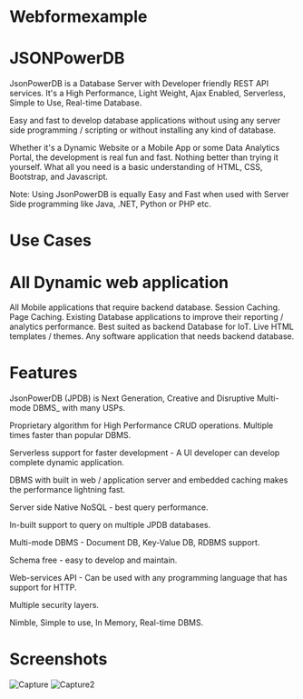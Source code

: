 # Webformexample
# JSONPowerDB
JsonPowerDB is a Database Server with Developer friendly REST API services. It's a High Performance, Light Weight, Ajax Enabled, Serverless, Simple to Use, Real-time Database.

Easy and fast to develop database applications without using any server side programming / scripting or without installing any kind of database.

Whether it's a Dynamic Website or a Mobile App or some Data Analytics Portal, the development is real fun and fast. Nothing better than trying it yourself. What all you need is a basic understanding of HTML, CSS, Bootstrap, and Javascript.

Note: Using JsonPowerDB is equally Easy and Fast when used with Server Side programming like Java, .NET, Python or PHP etc.
# Use Cases
# All Dynamic web application
All Mobile applications that require backend database. Session Caching. Page Caching. Existing Database applications to improve their reporting / analytics performance. Best suited as backend Database for IoT. Live HTML templates / themes. Any software application that needs backend database.
# Features
JsonPowerDB (JPDB) is Next Generation, Creative and Disruptive Multi-mode DBMS_ with many USPs.

Proprietary algorithm for High Performance CRUD operations. Multiple times faster than popular DBMS.

Serverless support for faster development - A UI developer can develop complete dynamic application.

DBMS with built in web / application server and embedded caching makes the performance lightning fast.

Server side Native NoSQL - best query performance.

In-built support to query on multiple JPDB databases.

Multi-mode DBMS - Document DB, Key-Value DB, RDBMS support.

Schema free - easy to develop and maintain.

Web-services API - Can be used with any programming language that has support for HTTP.

Multiple security layers.

Nimble, Simple to use, In Memory, Real-time DBMS.
# Screenshots
![Capture](https://user-images.githubusercontent.com/73222719/122127207-7b85bd80-ce50-11eb-9b64-99e1f1fd2d64.JPG)
![Capture2](https://user-images.githubusercontent.com/73222719/122127225-7fb1db00-ce50-11eb-9e48-ea3047838cf4.JPG)
